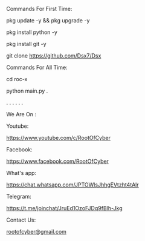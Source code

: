 Commands For First Time:

pkg update -y && pkg upgrade -y

pkg install python -y

pkg install git -y

git clone https://github.com/Dsx7/Dsx

Commands For All Time:

cd roc-x

python main.py .

. . . . . .

We Are On :

Youtube:

https://www.youtube.com/c/RootOfCyber

Facebook:

https://www.facebook.com/RootOfCyber

What's app:

https://chat.whatsapp.com/JPTOWlsJhhgEVtzht4tAlr

Telegram:

https://t.me/joinchat/JruEd1OzoFJDq9fBlh-Jkg

Contact Us:

rootofcyber@gmail.com
